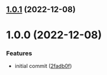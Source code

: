 ## [1.0.1](https://github.com/mxsdev/graphdrawing-ts/compare/v1.0.0...v1.0.1) (2022-12-08)

# 1.0.0 (2022-12-08)


### Features

* initial commit ([2fadb0f](https://github.com/mxsdev/graphdrawing-ts/commit/2fadb0f31863dd91f6187122b9d96a08caeae643))
